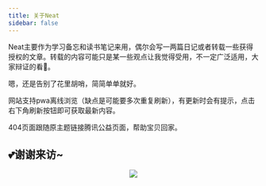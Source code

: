 ```yaml
---
title: 关于Neat
sidebar: false
---
```

Neat主要作为学习备忘和读书笔记来用，偶尔会写一两篇日记或者转载一些获得授权的文章。转载的内容可能只是某一些观点让我觉得受用，不一定广泛适用，大家辩证的看👀。

嗯，还是告别了花里胡哨，简简单单就好。

网站支持pwa离线浏览（缺点是可能要多次重复刷新），有更新时会有提示，点击右下角刷新按钮即可获取最新内容。

404页面跟随原主题链接腾讯公益页面，帮助宝贝回家。

## 💕谢谢来访~


<center>
    <a href="/app/Neat_1.0.apk"><img src="/images/neat.png" style="max-width: 10rem;"></a>    
</center>